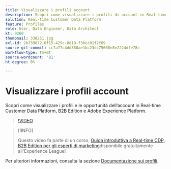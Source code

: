 ```yaml
---
title: Visualizzare i profili account
description: Scopri come visualizzare i profili di account in Real-time CDP B2B Edition.
solution: Real-time Customer Data Platform
feature: Profiles
role: User, Data Engineer, Data Architect
kt: 9260
thumbnail: 338251.jpg
exl-id: 2b739872-0f15-429c-8d19-f3bcc81f2f89
source-git-commit: cc7a77c4dd380ae1bc23dc75608e8e2224dfe78c
workflow-type: tm+mt
source-wordcount: '81'
ht-degree: 0%

---
```


# Visualizzare i profili account

Scopri come visualizzare i profili e le opportunità dell’account in Real-time Customer Data Platform, B2B Edition e Adobe Experience Platform.

>[!VIDEO](https://video.tv.adobe.com/v/338251?quality=12&learn=on)

>[!INFO]
>
> Questo video fa parte di un corso, [Guida introduttiva a Real-time CDP, B2B Edition per gli esperti di marketing](https://experienceleague.adobe.com/?recommended=ExperiencePlatform-U-1-2021.rtcdp.b2b)disponibile gratuitamente all&#39;Experience League!

Per ulteriori informazioni, consulta la sezione [Documentazione sui profili](https://experienceleague.adobe.com/docs/experience-platform/rtcdp/profile/profile-browse.html).
